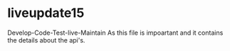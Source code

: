 # liveupdate15
Develop-Code-Test-live-Maintain
As this file is impoartant and it contains the details about the api's.
